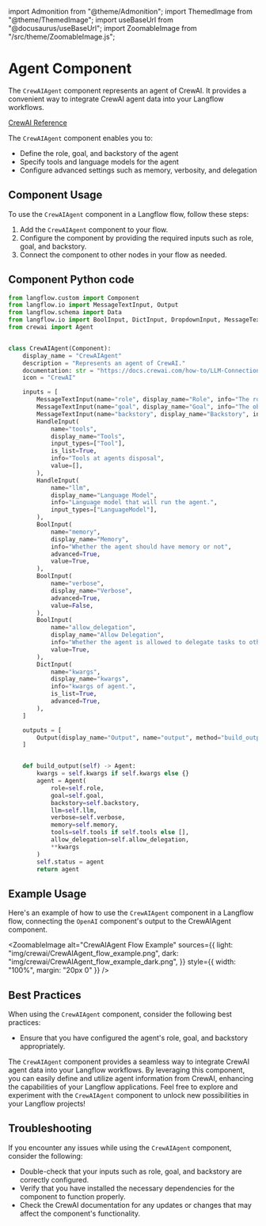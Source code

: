 import Admonition from "@theme/Admonition";
import ThemedImage from "@theme/ThemedImage";
import useBaseUrl from "@docusaurus/useBaseUrl";
import ZoomableImage from "/src/theme/ZoomableImage.js";

# Agent Component

The `CrewAIAgent` component represents an agent of CrewAI. It provides a convenient way to integrate CrewAI agent data into your Langflow workflows.

[CrewAI Reference](https://docs.crewai.com/how-to/LLM-Connections/)

The `CrewAIAgent` component enables you to:

- Define the role, goal, and backstory of the agent
- Specify tools and language models for the agent
- Configure advanced settings such as memory, verbosity, and delegation

## Component Usage

To use the `CrewAIAgent` component in a Langflow flow, follow these steps:

1. Add the `CrewAIAgent` component to your flow.
2. Configure the component by providing the required inputs such as role, goal, and backstory.
3. Connect the component to other nodes in your flow as needed.

## Component Python code

```python
from langflow.custom import Component
from langflow.io import MessageTextInput, Output
from langflow.schema import Data
from langflow.io import BoolInput, DictInput, DropdownInput, MessageTextInput, HandleInput
from crewai import Agent


class CrewAIAgent(Component):
    display_name = "CrewAIAgent"
    description = "Represents an agent of CrewAI."
    documentation: str = "https://docs.crewai.com/how-to/LLM-Connections/"
    icon = "CrewAI"

    inputs = [
        MessageTextInput(name="role", display_name="Role", info="The role of the agent."),
        MessageTextInput(name="goal", display_name="Goal", info="The objective of the agent."),
        MessageTextInput(name="backstory", display_name="Backstory", info="The backstory of the agent."),
        HandleInput(
            name="tools",
            display_name="Tools",
            input_types=["Tool"],
            is_list=True,
            info="Tools at agents disposal",
            value=[],
        ),
        HandleInput(
            name="llm",
            display_name="Language Model",
            info="Language model that will run the agent.",
            input_types=["LanguageModel"],
        ),
        BoolInput(
            name="memory",
            display_name="Memory",
            info="Whether the agent should have memory or not",
            advanced=True,
            value=True,
        ),
        BoolInput(
            name="verbose",
            display_name="Verbose",
            advanced=True,
            value=False,
        ),
        BoolInput(
            name="allow_delegation",
            display_name="Allow Delegation",
            info="Whether the agent is allowed to delegate tasks to other agents.",
            value=True,
        ),
        DictInput(
            name="kwargs",
            display_name="kwargs",
            info="kwargs of agent.",
            is_list=True,
            advanced=True,
        ),
    ]

    outputs = [
        Output(display_name="Output", name="output", method="build_output"),
    ]


    def build_output(self) -> Agent:
        kwargs = self.kwargs if self.kwargs else {}
        agent = Agent(
            role=self.role,
            goal=self.goal,
            backstory=self.backstory,
            llm=self.llm,
            verbose=self.verbose,
            memory=self.memory,
            tools=self.tools if self.tools else [],
            allow_delegation=self.allow_delegation,
            **kwargs
        )
        self.status = agent
        return agent

```

## Example Usage

Here's an example of how to use the `CrewAIAgent` component in a Langflow flow, connecting the `OpenAI` component's output to the CrewAIAgent component.

<ZoomableImage
alt="CrewAIAgent Flow Example"
sources={{
      light: "img/crewai/CrewAIAgent_flow_example.png",
      dark: "img/crewai/CrewAIAgent_flow_example_dark.png",
  }}
style={{ width: "100%", margin: "20px 0" }}
/>

## Best Practices

When using the `CrewAIAgent` component, consider the following best practices:

- Ensure that you have configured the agent's role, goal, and backstory appropriately.

The `CrewAIAgent` component provides a seamless way to integrate CrewAI agent data into your Langflow workflows. By leveraging this component, you can easily define and utilize agent information from CrewAI, enhancing the capabilities of your Langflow applications. Feel free to explore and experiment with the `CrewAIAgent` component to unlock new possibilities in your Langflow projects!

## Troubleshooting

If you encounter any issues while using the `CrewAIAgent` component, consider the following:

- Double-check that your inputs such as role, goal, and backstory are correctly configured.
- Verify that you have installed the necessary dependencies for the component to function properly.
- Check the CrewAI documentation for any updates or changes that may affect the component's functionality.
